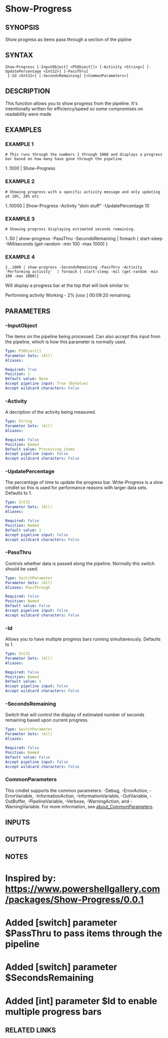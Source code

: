 ﻿---
external help file: PoshFunctions-help.xml
Module Name: poshfunctions
online version:
schema: 2.0.0
---

# Show-Progress

## SYNOPSIS
Show progress as items pass through a section of the pipline

## SYNTAX

```
Show-Progress [-InputObject] <PSObject[]> [-Activity <String>] [-UpdatePercentage <Int32>] [-PassThru]
 [-Id <Int32>] [-SecondsRemaining] [<CommonParameters>]
```

## DESCRIPTION
This function allows you to show progress from the pipeline.
It's intentionally written for efficiency/speed so some compromises on readability were made

## EXAMPLES

### EXAMPLE 1
```
# This runs through the numbers 1 through 1000 and displays a progress bar based on how many have gone through the pipeline
```

1..1000 | Show-Progress

### EXAMPLE 2
```
# Showing progress with a specific activity message and only updating at 10%, 20% etc
```

1..10000 | Show-Progress -Activity "doin stuff" -UpdatePercentage 10

### EXAMPLE 3
```
# Showing progress displaying estimated seconds remaining.
```

1..50 | show-progress  -PassThru -SecondsRemaining | foreach { start-sleep  -Milliseconds (get-random -min 100 -max 1000) }

### EXAMPLE 4
```
1..1000 | show-progress -SecondsRemaining -PassThru -Activity 'Performing activity'  | foreach { start-sleep -mil (get-random -min 100 -max 1000)}
```

Will display a progress bar at the top that will look similar to:

Performing activity
    Working - 2%
    \[ooo                                                                                                           \]
    00:09:20 remaining.

## PARAMETERS

### -InputObject
The items on the pipeline being processed.
Can also accept this input from the pipeline, which is how this parameter
is normally used.

```yaml
Type: PSObject[]
Parameter Sets: (All)
Aliases:

Required: True
Position: 1
Default value: None
Accept pipeline input: True (ByValue)
Accept wildcard characters: False
```

### -Activity
A decription of the activity being measured.

```yaml
Type: String
Parameter Sets: (All)
Aliases:

Required: False
Position: Named
Default value: Processing items
Accept pipeline input: False
Accept wildcard characters: False
```

### -UpdatePercentage
The percentage of time to update the progress bar.
Write-Progress is a slow cmdlet so this is used for performance
reasons with larger data sets.
Defaults to 1.

```yaml
Type: Int32
Parameter Sets: (All)
Aliases:

Required: False
Position: Named
Default value: 1
Accept pipeline input: False
Accept wildcard characters: False
```

### -PassThru
Controls whether data is passed along the pipeline.
Normally this switch should be used.

```yaml
Type: SwitchParameter
Parameter Sets: (All)
Aliases: PassThrough

Required: False
Position: Named
Default value: False
Accept pipeline input: False
Accept wildcard characters: False
```

### -Id
Allows you to have multiple progress bars running simultaneously.
Defaults to 1.

```yaml
Type: Int32
Parameter Sets: (All)
Aliases:

Required: False
Position: Named
Default value: 1
Accept pipeline input: False
Accept wildcard characters: False
```

### -SecondsRemaining
Switch that will control the display of estimated number of seconds remaining based upon current progress.

```yaml
Type: SwitchParameter
Parameter Sets: (All)
Aliases:

Required: False
Position: Named
Default value: False
Accept pipeline input: False
Accept wildcard characters: False
```

### CommonParameters
This cmdlet supports the common parameters: -Debug, -ErrorAction, -ErrorVariable, -InformationAction, -InformationVariable, -OutVariable, -OutBuffer, -PipelineVariable, -Verbose, -WarningAction, and -WarningVariable. For more information, see [about_CommonParameters](http://go.microsoft.com/fwlink/?LinkID=113216).

## INPUTS

## OUTPUTS

## NOTES
# Inspired by: https://www.powershellgallery.com/packages/Show-Progress/0.0.1
# Added \[switch\] parameter $PassThru to pass items through the pipeline
# Added \[switch\] parameter $SecondsRemaining
# Added \[int\] parameter $Id to enable multiple progress bars

## RELATED LINKS
